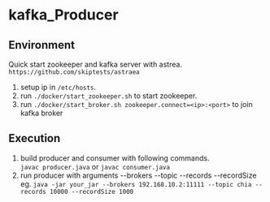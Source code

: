 # kafka_Producer

## Environment
Quick start zookeeper and kafka server with astrea.  
`https://github.com/skiptests/astraea`

1. setup ip in `/etc/hosts`.
2. run `./docker/start_zookeeper.sh` to start zookeeper.
3. run `./docker/start_broker.sh zookeeper.connect=<ip>:<port>` to join kafka broker

## Execution
1. build producer and consumer with following commands.  
  `javac producer.java` or `javac consumer.java`
2. run producer with arguments --brokers --topic --records --recordSize  
   eg. `java -jar your_jar --brokers 192.168.10.2:11111 --topic chia --records 10000 --recordSize 1000`
